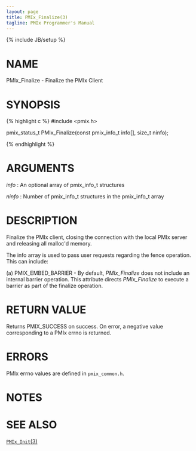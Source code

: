 ```yaml
---
layout: page
title: PMIx_Finalize(3)
tagline: PMIx Programmer's Manual
---
```

{% include JB/setup %}

# NAME

PMIx_Finalize - Finalize the PMIx Client

# SYNOPSIS

{% highlight c %}
#include <pmix.h>

pmix\_status\_t PMIx\_Finalize(const pmix\_info\_t info[], size_t ninfo);

{% endhighlight %}

# ARGUMENTS

*info*
: An optional array of pmix\_info\_t structures

*ninfo*
: Number of pmix\_info\_t structures in the pmix\_info\_t array

# DESCRIPTION

Finalize the PMIx client, closing the connection with the local PMIx server and releasing all malloc'd memory.

The info array is used to pass user requests regarding the fence
operation. This can include:

(a) PMIX\_EMBED\_BARRIER - By default, _PMIx\_Finalize_ does not include an internal barrier operation. This attribute directs _PMIx\_Finalize_ to execute a barrier as part of the finalize operation.

# RETURN VALUE

Returns PMIX_SUCCESS on success. On error, a negative value corresponding to
a PMIx errno is returned.

# ERRORS

PMIx errno values are defined in `pmix_common.h`.

# NOTES


# SEE ALSO

[`PMIx_Init`(3)](pmix_init.3.html)
